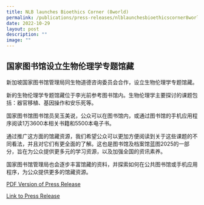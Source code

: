 ```yaml
---
title: NLB launches Bioethics Corner (8world)
permalink: /publications/press-releases/nlblaunchesbioethicscorner8world/
date: 2022-10-29
layout: post
description: ""
image: ""
---
```


国家图书馆设立生物伦理学专题馆藏
----------------

新加坡国家图书馆管理局同生物道德咨询委员会合作，设立生物伦理学专题馆藏。

新的生物伦理学专题馆藏位于李光前参考图书馆内。生物伦理学主要探讨的课题包括：器官移植、基因操作和安乐死等。

国家图书馆图书馆员吴玉美说，公众可以在图书馆内，或通过图书馆的手机应用程序阅读1万3600本相关书籍和5500本电子书。

通过推广这方面的馆藏资源，我们希望公众可以更加方便阅读到关于这些课题的不同看法，并且对它们有更全面的了解。这也是图书馆及档案馆蓝图2025的一部分，旨在为公众提供更多元的学习资源，以及加强全国的资讯素养。

国家图书馆管理局也会逐步丰富馆藏的资料，并探索如何在公共图书馆或手机应用程序，为公众提供更多的馆藏资源。

[PDF Version of Press Release](/files/publications/press-releases/8world%20article%20on%20bioethics%20corner.pdf)

[Link to Press Release](https://www.8world.com/singapore/nlb-partnering-with-bioethics-advisory-committee-bring-resources-on-bioethics-1958496)
